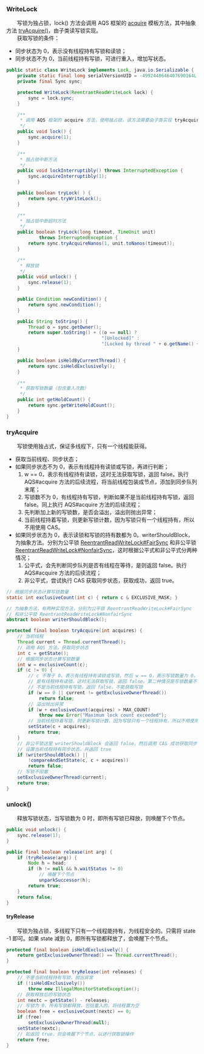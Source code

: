 
### WriteLock
　　写锁为独占锁，lock() 方法会调用 AQS 框架的 [acquire](https://github.com/martin-1992/Java-Lock-Notes/blob/master/AQS%20%E6%A1%86%E6%9E%B6%E5%8D%B3%E5%85%B6%E5%AD%90%E7%B1%BB%E6%BA%90%E7%A0%81%E5%88%86%E6%9E%90/%E7%8B%AC%E5%8D%A0%E5%BC%8F%E9%94%81/acquire.md) 模板方法，其中抽象方法 [tryAcquire()](#tryAcquire)，由子类读写锁实现。<br />
　　获取写锁的条件：

- 同步状态为 0，表示没有线程持有写锁和读锁；
- 同步状态不为 0，当前线程持有写锁，可进行重入，增加写状态。

```java
public static class WriteLock implements Lock, java.io.Serializable {
    private static final long serialVersionUID = -4992448646407690164L;
    private final Sync sync;

    protected WriteLock(ReentrantReadWriteLock lock) {
        sync = lock.sync;
    }

    /**
     * 调用 AQS 框架的 acquire 方法，使用独占锁，该方法需要由子类实现 tryAcquire 方法
     */
    public void lock() {
        sync.acquire(1);
    }

    /**
     * 独占锁中断方法
     */
    public void lockInterruptibly() throws InterruptedException {
        sync.acquireInterruptibly(1);
    }

    public boolean tryLock( ) {
        return sync.tryWriteLock();
    }

    /**
     * 独占锁中断超时方法
     */
    public boolean tryLock(long timeout, TimeUnit unit)
            throws InterruptedException {
        return sync.tryAcquireNanos(1, unit.toNanos(timeout));
    }

    /**
     * 释放锁
     */
    public void unlock() {
        sync.release(1);
    }

    public Condition newCondition() {
        return sync.newCondition();
    }

    public String toString() {
        Thread o = sync.getOwner();
        return super.toString() + ((o == null) ?
                                   "[Unlocked]" :
                                   "[Locked by thread " + o.getName() + "]");
    }

    public boolean isHeldByCurrentThread() {
        return sync.isHeldExclusively();
    }

    /**
     * 获取写锁数量（包含重入次数）
     */
    public int getHoldCount() {
        return sync.getWriteHoldCount();
    }
}
```

### tryAcquire<a id='tryAcquire'></a>
　　写锁使用独占式，保证多线程下，只有一个线程能获得。

- 获取当前线程、同步状态；
- 如果同步状态不为 0，表示有线程持有读锁或写锁，再进行判断；
    1. w == 0，表示有线程持有读锁，这时无法获取写锁，返回 false。执行 AQS#acquire 方法的后续流程，将当前线程包装成节点，添加到同步队列末尾；
    2. 写锁数不为 0，有线程持有写锁，判断如果不是当前线程持有写锁，返回 false。同上执行 AQS#acquire 方法的后续流程；
    3. 先判断加上新的写锁数，是否会溢出，溢出则抛出异常；
    4. 当前线程持着写锁，则更新写锁计数，因为写锁只有一个线程持有，所以不用使用 CAS。
- 如果同步状态为 0，表示读锁和写锁的持有数都为 0。writerShouldBlock，为抽象方法。分别为公平锁 [ReentrantReadWriteLock#FairSync](https://github.com/martin-1992/Java-Lock-Notes/blob/master/AQS%20%E6%A1%86%E6%9E%B6%E5%8D%B3%E5%85%B6%E5%AD%90%E7%B1%BB%E6%BA%90%E7%A0%81%E5%88%86%E6%9E%90/%E5%AD%90%E7%B1%BB%E5%AE%9E%E7%8E%B0/ReentrantReadWriteLock/FairAndNonfair.md) 和非公平锁[ReentrantReadWriteLock#NonfairSync](https://github.com/martin-1992/Java-Lock-Notes/blob/master/AQS%20%E6%A1%86%E6%9E%B6%E5%8D%B3%E5%85%B6%E5%AD%90%E7%B1%BB%E6%BA%90%E7%A0%81%E5%88%86%E6%9E%90/%E5%AD%90%E7%B1%BB%E5%AE%9E%E7%8E%B0/ReentrantReadWriteLock/FairAndNonfair.md)，这时根据公平式和非公平式分两种情况；
    1. 公平式，会先判断同步队列是否有线程在等待，是则返回 false。执行 AQS#acquire 方法的后续流程；
    2. 非公平式，尝试执行 CAS 获取同步状态，获取成功，返回 true。
 
```java
// 根据同步状态计算写锁数量
static int exclusiveCount(int c) { return c & EXCLUSIVE_MASK; }

// 为抽象方法，有两种实现方法，分别为公平锁 ReentrantReadWriteLock#FairSync 
// 和非公平锁 ReentrantReadWriteLock#NonfairSync
abstract boolean writerShouldBlock();

protected final boolean tryAcquire(int acquires) {
    // 当前线程
    Thread current = Thread.currentThread();
    // 调用 AQS 方法，获取同步状态
    int c = getState();
    // 根据同步状态计算写锁数量
    int w = exclusiveCount(c);
    if (c != 0) {
        // c 不等于 0，表示有线程持有读锁或写锁。然后 w == 0，表示写锁数量为 0，综合起来
        // 是有线程持有读锁，这时无法获取写锁，返回 false。第二种情况是写锁数量不为 0，但
        // 不是当前线程持有写锁，返回 false，不能获取写锁
        if (w == 0 || current != getExclusiveOwnerThread())
            return false;
        // 溢出抛出异常
        if (w + exclusiveCount(acquires) > MAX_COUNT)
            throw new Error("Maximum lock count exceeded");
        // 当前线程持着写锁，则更新写锁计数，因为写锁只有一个线程持有，所以不用使用 CAS
        setState(c + acquires);
        return true;
    }
    // 非公平锁这里 writerShouldBlock 会返回 false，然后调用 CAS 成功获取同步状态，则会
    // 设置当前线程持有同步状态，并返回 true
    if (writerShouldBlock() ||
        !compareAndSetState(c, c + acquires))
        return false;
    // 写锁不阻塞
    setExclusiveOwnerThread(current);
    return true;
}
```

### unlock()
　　释放写锁状态，当写锁数为 0 时，即所有写锁已释放，则唤醒下个节点。

```java
public void unlock() {
    sync.release(1);
}

public final boolean release(int arg) {
    if (tryRelease(arg)) {
        Node h = head;
        if (h != null && h.waitStatus != 0)
            // 唤醒下个节点
            unparkSuccessor(h);
        return true;
    }
    return false;
}
```

#### tryRelease
　　写锁为独占锁，多线程下只有一个线程能持有，为线程安全的。只需将 state -1 即可。如果 state 减到 0，即所有写锁都释放了，会唤醒下个节点。

```java
protected final boolean isHeldExclusively() {
    return getExclusiveOwnerThread() == Thread.currentThread();
}

protected final boolean tryRelease(int releases) {
    // 不是当前线程持有写锁，抛出异常
    if (!isHeldExclusively())
        throw new IllegalMonitorStateException();
    // 获取释放后的写锁状态
    int nextc = getState() - releases;
    // 写锁为 0，所有写锁都释放，包括重入的，将线程置为空
    boolean free = exclusiveCount(nextc) == 0;
    if (free)
        setExclusiveOwnerThread(null);
    setState(nextc);
    // 如返回 true，则会唤醒下个节点，以进行获取锁操作
    return free;
}
```
